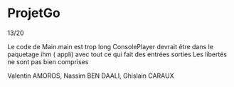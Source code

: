 # ProjetGo

13/20

Le code de Main.main est trop long
ConsolePlayer devrait être dans le paquetage ihm ( appli) avec tout ce qui fait des entrées sorties
Les libertés ne sont pas bien comprises



Valentin AMOROS, Nassim BEN DAALI, Ghislain CARAUX
